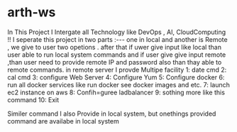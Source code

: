 # arth-ws
In This Project I Intergate all Technology like DevOps , AI, CloudComputing !!
I seperate this project in two parts :---
 one in local and another is Remote , we give to user two opetions .
 after that if uwer give input like local than user able to run local system commands and
 if user give give input remote ,than user need to provide remote IP and password also than thay able to remote commands.
 in remote server I provde Multipe facility
 1: date cmd
 2: cal cmd
 3: configure Web Server
 4: Configure Yum
 5: Configure docker
 6: run all docker services like run docker see docker images and etc.
 7: launch ec2 instance on aws
 8:  Confih=guree ladbalancer
 9: sothing more like this command
 10: Exit
 
 Similer command I also Provide in local system, but onethings provided command are availabe in local system
